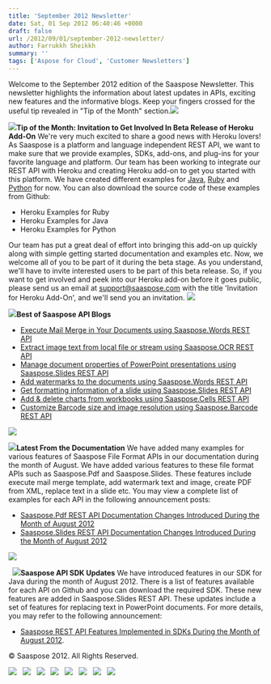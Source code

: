 ```yaml
---
title: 'September 2012 Newsletter'
date: Sat, 01 Sep 2012 06:40:46 +0000
draft: false
url: /2012/09/01/september-2012-newsletter/
author: Farrukkh Sheikkh
summary: ''
tags: ['Aspose for Cloud', 'Customer Newsletters']
---
```


Welcome to the September 2012 edition of the Saaspose Newsletter. This newsletter highlights the information about latest updates in APIs, exciting new features and the informative blogs. Keep your fingers crossed for the useful tip revealed in "Tip of the Month" section.![](https://blog.aspose.com/)

![](https://blog.aspose.com/wp-content/uploads/sites/2/2012/06/tip.png)**Tip of the Month: Invitation to Get Involved In Beta Release of Heroku Add-On** We're very much excited to share a good news with Heroku lovers! As Saaspose is a platform and language independent REST API, we want to make sure that we provide examples, SDKs, add-ons, and plug-ins for your favorite language and platform. Our team has been working to integrate our REST API with Heroku and creating Heroku add-on to get you started with this platform. We have created different examples for [Java][1], [Ruby][2] and [Python][3] for now. You can also download the source code of these examples from Github:

*   Heroku Examples for Ruby
*   Heroku Examples for Java
*   Heroku Examples for Python

Our team has put a great deal of effort into bringing this add-on up quickly along with simple getting started documentation and examples etc. Now, we welcome all of you to be part of it during the beta stage. As you understand, we'll have to invite interested users to be part of this beta release. So, if you want to get involved and peek into our Heroku add-on before it goes public, please send us an email at support@saaspose.com with the title 'Invitation for Heroku Add-On', and we'll send you an invitation. ![](https://blog.aspose.com/)

**![](https://docs.aspose.com/)Best of Saaspose API Blogs**

*   [Execute Mail Merge in Your Documents using Saaspose.Words REST API][4]
*   [Extract image text from local file or stream using Saaspose.OCR REST API][5]
*   [Manage document properties of PowerPoint presentations using Saaspose.Slides REST API][6]
*   [Add watermarks to the documents using Saaspose.Words REST API][7]
*   [Get formatting information of a slide using Saaspose.Slides REST API][8]
*   [Add & delete charts from workbooks using Saaspose.Cells REST API][9]
*   [Customize Barcode size and image resolution using Saaspose.Barcode REST API][10]

![](https://blog.aspose.com/)

**![](https://docs.aspose.com/)Latest From the Documentation** We have added many examples for various features of Saaspose File Format APIs in our documentation during the month of August. We have added various features to these file format APIs such as Saaspose.Pdf and Saaspose.Slides. These features include execute mail merge template, add watermark text and image, create PDF from XML, replace text in a slide etc. You may view a complete list of examples for each API in the following announcement posts:

*   [Saaspose.Pdf REST API Documentation Changes Introduced During the Month of August 2012][11]
*   [Saaspose.Slides REST API Documentation Changes Introduced During the Month of August 2012][12]

![](https://blog.aspose.com/)

  **![](https://docs.aspose.com/)Saaspose API SDK Updates** We have introduced features in our SDK for Java during the month of August 2012. There is a list of features available for each API on Github and you can download the required SDK. These new features are added in Saaspose.Slides REST API. These updates include a set of features for replacing text in PowerPoint documents. For more details, you may refer to the following announcement:

*   [Saaspose REST API Features Implemented in SDKs During the Month of August 2012][13].

© Saaspose 2012. All Rights Reserved.

[![][14]](http://www.facebook.com/saaspose)   [![][15]](https://blog.aspose.com/)   ![](https://blog.aspose.com/wp-content/uploads/sites/2/2012/06/linked.png)   [![][16]](http://www.youtube.com/user/SaasposeVideo)   [![][17]](https://blog.aspose.com/)   [![][18]](http://saaspose.com/support/contact-us)   [![][19]](https://apps.saaspose.com/feedback)   [![][20]](http://saaspose.com/support/contact-us)




[1]: https://www.aspose.com/
[2]: https://docs.aspose.com/
[3]: https://docs.aspose.com/
[4]: http://saaspose.com/blog/saaspose-words/archive/2012/08/27/execute-mail-merge-in-your-documents-using-saaspose-words-rest-api.html
[5]: http://saaspose.com/blog/saaspose-ocr/archive/2012/08/17/extract-image-text-from-local-file-or-stream-using-saaspose-ocr-rest-api.html
[6]: http://saaspose.com/blog/saaspose-slides/archive/2012/08/16/manage-document-properties-of-powerpoint-presentations-using-saaspose-slides-rest-api.html
[7]: https://www.aspose.com/
[8]: http://saaspose.com/blog/saaspose-slides/archive/2012/08/08/get-formatting-information-of-a-slide-using-saaspose-slides-rest-api.html
[9]: http://saaspose.com/blog/saaspose-cells/archive/2012/08/07/add-delete-charts-from-workbooks-using-saaspose-cells-rest-api.html
[10]: http://saaspose.com/blog/saaspose-barcode/archive/2012/08/03/customize-barcode-size-and-image-resolution-using-saaspose-barcode-rest-api.html
[11]: https://docs.aspose.com/
[12]: http://saaspose.com/blog/announcements/archive/2012/08/28/saaspose-slides-rest-api-documentation-changes-introduced-during-the-month-of-august-2012.html
[13]: http://saaspose.com/blog/announcements/archive/2012/08/28/saaspose-rest-api-features-implemented-in-sdks-during-the-month-of-august-2012.html
[14]: https://blog.aspose.com/wp-content/uploads/sites/2/2012/06/fb.png
[15]: https://blog.aspose.com/wp-content/uploads/sites/2/2012/06/twitter.png
[16]: https://blog.aspose.com/wp-content/uploads/sites/2/2012/06/you_tube.png
[17]: https://blog.aspose.com/wp-content/uploads/sites/2/2012/06/blog.1.png
[18]: https://blog.aspose.com/wp-content/uploads/sites/2/2012/06/mail.png
[19]: https://blog.aspose.com/wp-content/uploads/sites/2/2012/06/feedback.png
[20]: https://blog.aspose.com/wp-content/uploads/sites/2/2012/06/ico_contact.png



